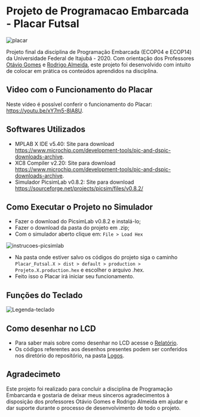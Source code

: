 # Projeto de Programacao Embarcada - Placar Futsal

![placar](https://user-images.githubusercontent.com/73919181/101440594-d82e7b80-38f5-11eb-8108-bb7d62dcc340.png)

Projeto final da disciplina de Programação Embarcada (ECOP04 e ECOP14) da Universidade Federal de Itajubá - 2020.
Com orientação dos Professores [Otávio Gomes](https://github.com/osmgomes) e [Rodrigo Almeida](https://github.com/rmaalmeida), este projeto foi desenvolvido com intuito de colocar em prática os conteúdos aprendidos na disciplina.

## Video com o Funcionamento do Placar
Neste vídeo é possível conferir o funcionamento do Placar: https://youtu.be/xY7m5-8lA8U.

## Softwares Utilizados
- MPLAB X IDE v5.40: Site para download https://www.microchip.com/development-tools/pic-and-dspic-downloads-archive.
- XC8 Compiler v2.20: Site para download https://www.microchip.com/development-tools/pic-and-dspic-downloads-archive.
- Simulador PicsimLab v0.8.2: Site para download https://sourceforge.net/projects/picsim/files/v0.8.2/

## Como Executar o Projeto no Simulador
- Fazer o download do PicsimLab v0.8.2 e instalá-lo;
- Fazer o download da pasta do projeto em .zip;
- Com o simulador aberto clique em: `File > Load Hex`

![instrucoes-picsimlab](https://user-images.githubusercontent.com/73919181/101439104-9223e880-38f2-11eb-9501-d44b505949a4.png)

- Na pasta onde estiver salvo os códigos do projeto siga o caminho `Placar_Futsal.X > dist > default > production > Projeto.X.production.hex` e escolher o arquivo .hex.
- Feito isso o Placar irá iniciar seu funcionamento.

## Funções do Teclado

![Legenda-teclado](https://user-images.githubusercontent.com/73919181/101440635-f85e3a80-38f5-11eb-9ad5-f8b0de9b1596.png)

## Como desenhar no LCD
- Para saber mais sobre como desenhar no LCD acesse o [Relatório](Relatorio.md).
- Os códigos referentes aos desenhos presentes podem ser conferidos nos diretório do repositório, na pasta [Logos](Logos).

## Agradecimeto

Este projeto foi realizado para concluir a disciplina de Programação Embarcarda e gostaria de deixar meus sinceros agradecimentos à disposição dos professores Otávio Gomes e Rodrigo Almeida em ajudar e dar suporte durante o processo de desenvolvimento de todo o projeto. 
